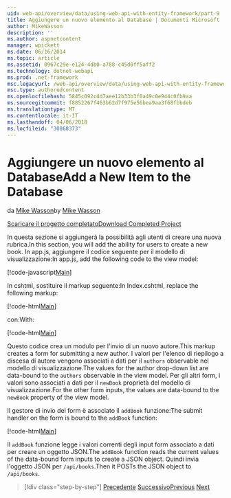 ```yaml
---
uid: web-api/overview/data/using-web-api-with-entity-framework/part-9
title: Aggiungere un nuovo elemento al Database | Documenti Microsoft
author: MikeWasson
description: ''
ms.author: aspnetcontent
manager: wpickett
ms.date: 06/16/2014
ms.topic: article
ms.assetid: 0967c29e-e124-4db0-a788-c45d0ff5aff2
ms.technology: dotnet-webapi
ms.prod: .net-framework
msc.legacyurl: /web-api/overview/data/using-web-api-with-entity-framework/part-9
msc.type: authoredcontent
ms.openlocfilehash: 5845c092c4d7aee12b33b3f0a49c0e944c0fb9aa
ms.sourcegitcommit: f8852267f463b62d7f975e56bea9aa3f68fbbdeb
ms.translationtype: MT
ms.contentlocale: it-IT
ms.lasthandoff: 04/06/2018
ms.locfileid: "30868373"
---
```

<a name="add-a-new-item-to-the-database"></a><span data-ttu-id="cef48-102">Aggiungere un nuovo elemento al Database</span><span class="sxs-lookup"><span data-stu-id="cef48-102">Add a New Item to the Database</span></span>
====================
<span data-ttu-id="cef48-103">da [Mike Wasson](https://github.com/MikeWasson)</span><span class="sxs-lookup"><span data-stu-id="cef48-103">by [Mike Wasson](https://github.com/MikeWasson)</span></span>

[<span data-ttu-id="cef48-104">Scaricare il progetto completato</span><span class="sxs-lookup"><span data-stu-id="cef48-104">Download Completed Project</span></span>](https://github.com/MikeWasson/BookService)

<span data-ttu-id="cef48-105">In questa sezione si aggiungerà la possibilità agli utenti di creare una nuova rubrica.</span><span class="sxs-lookup"><span data-stu-id="cef48-105">In this section, you will add the ability for users to create a new book.</span></span> <span data-ttu-id="cef48-106">In app.js, aggiungere il codice seguente per il modello di visualizzazione:</span><span class="sxs-lookup"><span data-stu-id="cef48-106">In app.js, add the following code to the view model:</span></span>

[!code-javascript[Main](part-9/samples/sample1.js)]

<span data-ttu-id="cef48-107">In cshtml, sostituire il markup seguente:</span><span class="sxs-lookup"><span data-stu-id="cef48-107">In Index.cshtml, replace the following markup:</span></span>

[!code-html[Main](part-9/samples/sample2.html)]

<span data-ttu-id="cef48-108">con:</span><span class="sxs-lookup"><span data-stu-id="cef48-108">With:</span></span>

[!code-html[Main](part-9/samples/sample3.html)]

<span data-ttu-id="cef48-109">Questo codice crea un modulo per l'invio di un nuovo autore.</span><span class="sxs-lookup"><span data-stu-id="cef48-109">This markup creates a form for submitting a new author.</span></span> <span data-ttu-id="cef48-110">I valori per l'elenco di riepilogo a discesa di autore vengono associati a dati per il `authors` observable nel modello di visualizzazione.</span><span class="sxs-lookup"><span data-stu-id="cef48-110">The values for the author drop-down list are data-bound to the `authors` observable in the view model.</span></span> <span data-ttu-id="cef48-111">Per gli altri form, i valori sono associati a dati per il `newBook` proprietà del modello di visualizzazione.</span><span class="sxs-lookup"><span data-stu-id="cef48-111">For the other form inputs, the values are data-bound to the `newBook` property of the view model.</span></span>

<span data-ttu-id="cef48-112">Il gestore di invio del form è associato il `addBook` funzione:</span><span class="sxs-lookup"><span data-stu-id="cef48-112">The submit handler on the form is bound to the `addBook` function:</span></span>

[!code-html[Main](part-9/samples/sample4.html)]

<span data-ttu-id="cef48-113">Il `addBook` funzione legge i valori correnti degli input form associato a dati per creare un oggetto JSON.</span><span class="sxs-lookup"><span data-stu-id="cef48-113">The `addBook` function reads the current values of the data-bound form inputs to create a JSON object.</span></span> <span data-ttu-id="cef48-114">Quindi invia l'oggetto JSON per `/api/books`.</span><span class="sxs-lookup"><span data-stu-id="cef48-114">Then it POSTs the JSON object to `/api/books`.</span></span>

> [!div class="step-by-step"]
> <span data-ttu-id="cef48-115">[Precedente](part-8.md)
> [Successivo](part-10.md)</span><span class="sxs-lookup"><span data-stu-id="cef48-115">[Previous](part-8.md)
[Next](part-10.md)</span></span>
